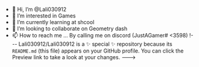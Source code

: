 - 👋 Hi, I’m @Lali030912
- 👀 I’m interested in Games
- 🌱 I’m currently learning at shcool
- 💞️ I’m looking to collaborate on Geometry dash
- 📫 How to reach me ...
By calling me on discord (JustAGamer#
<3598)
!---
Lali030912/Lali030912 is a ✨ special ✨ repository because its `README.md` (this file) appears on your GitHub profile.
You can click the Preview link to take a look at your changes.
--->
